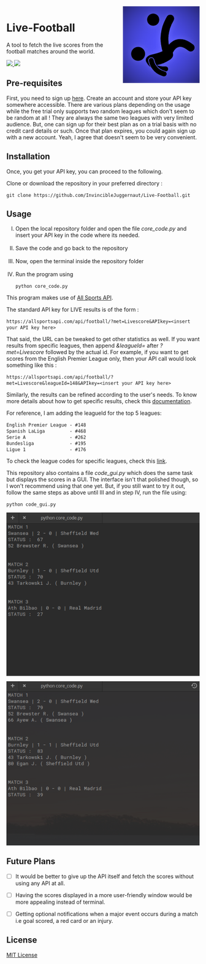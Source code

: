 <a href="">
<img src="Assets/logo.png" alt="Live-Footabll logo" title="" align="right" height="200" width="200"></a>
<h1>Live-Football</h1>

<p>A tool to fetch the live scores from the football matches around the world.</p>


<a href="https://www.python.org">
<img src="https://img.shields.io/badge/MADE%20WITH%20-Python-blueviolet" height="20">
</a>
<a href="LICENSE">
<img src="https://img.shields.io/badge/License-MIT-brightgreen.svg" height="20">
</a>
<br>


<h2>Pre-requisites</h2>
<p> First, you need to sign up <a href="https://allsportsapi.com">here</a>. Create an account and store your API key somewhere accessible. There are various plans depending on the usage while the free trial only supports two random leagues which don't seem to be random at all ! They are always the same two leagues with very limited audience. But, one can sign up for their best plan as on a trial basis with no credit card details or such. Once that plan expires, you could again sign up with a new account. Yeah, I agree that doesn't seem to be very convenient.</p>

<h2>Installation</h2>
<p> Once, you get your API key, you can proceed to the following.</p>

<p>Clone or download the repository in your preferred directory :</p>

  ```
  git clone https://github.com/InvincibleJuggernaut/Live-Football.git
  ```
  
<h2>Usage</h2>
<ol type="I">
  <li> Open the local repository folder and open the file <i>core_code.py</i> and insert your API key in the code where its needed.</li>
  <br>
  <li> Save the code and go back to the repository</li>
  <br>
  <li> Now, open the terminal inside the repository folder</li>
  <br>
  <li> Run the program using</li>

```
python core_code.py
```

 </ol>

<p> This program makes use of <a href="https://allsportsapi.com/">All Sports API</a>. 
<p> The standard API key for LIVE results is of the form : 
  
  ```
  https://allsportsapi.com/api/football/?met=Livescore&APIkey=<insert your API key here>
  ```
<p> That said, the URL can be tweaked to get other statistics as well. If you want results from specific leagues, then append <i>&leagueId=</i> after <i>?met=Livescore</i> followed by the actual id. For example, if you want to get scores from the English Premier League only, then your API call would look something like this :</p>

  ```
  https://allsportsapi.com/api/football/?met=Livescore&leagueId=148&APIkey=<insert your API key here>
  ```
<p> Similarly, the results can be refined according to the user's needs. To know more details about how to get specific results, check this <a href="https://allsportsapi.com/soccer-football-api-documentation">documentation</a>.</p>

<p> For reference, I am adding the leagueId for the top 5 leagues:</p>
  
  ``` 
  English Premier League - #148 
  Spanish LaLiga         - #468
  Serie A                - #262
  Bundesliga             - #195
  Ligue 1                - #176
  ```

<p> To check the league codes for specific leagues, check this <a href="https://allsportsapi.com/soccer-football-api-coverage">link</a>.</p>

<p> This repository also contains a file <i>code_gui.py</i> which does the same task but displays the scores in a GUI. The interface isn't that polished though, so I won't recommend using that one yet. But, if you still want to try it out, follow the same steps as above until III and in step IV, run the file using:

```
python code_gui.py
```

<p align="center">
    <img src="Assets/Program_in_action_I.png" align="middle" alt="Running the program">
</p>
<p align="center">
  <img src="Assets/Program_in_action_II.png" align="middle" alt="Running the program">
</p>

<h2> Future Plans </h2>

- [ ] It would be better to give up the API itself and fetch the scores without using any API at all. 
- [ ] Having the scores displayed in a more user-friendly window would be more appealing instead of terminal.
- [ ] Getting optional notifications when a major event occurs during a match i.e goal scored, a red card or an injury.


<h2>License</h2>
<a href="LICENSE">MIT License</a>
 
